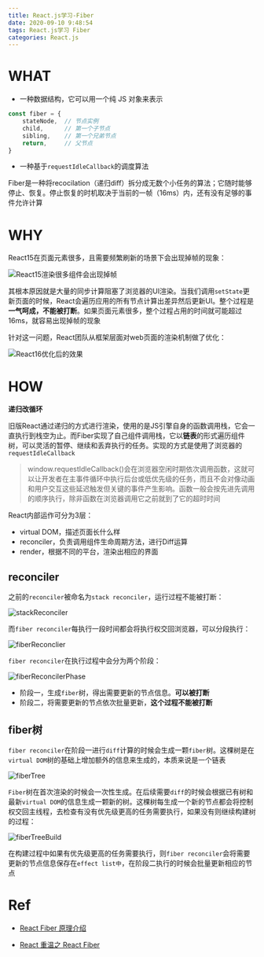 ```yaml
---
title: React.js学习-Fiber
date: 2020-09-10 9:48:54
tags: React.js学习 Fiber
categories: React.js
---
```


# WHAT

- 一种数据结构，它可以用一个纯 JS 对象来表示

```js
const fiber = {
    stateNode,  // 节点实例
    child,      // 第一个子节点
    sibling,    // 第一个兄弟节点
    return,     // 父节点
}
```

- 一种基于`requestIdleCallback`的调度算法

Fiber是一种将recocilation（递归diff）拆分成无数个小任务的算法；它随时能够停止、恢复。停止恢复的时机取决于当前的一帧（16ms）内，还有没有足够的事件允许计算

# WHY

React15在页面元素很多，且需要频繁刷新的场景下会出现掉帧的现象：

![React15渲染很多组件会出现掉帧](https://mrrsblog.oss-cn-shanghai.aliyuncs.com/react15.gif)

其根本原因就是大量的同步计算阻塞了浏览器的UI渲染。当我们调用`setState`更新页面的时候，React会遍历应用的所有节点计算出差异然后更新UI。整个过程是**一气呵成，不能被打断**。如果页面元素很多，整个过程占用的时间就可能超过16ms，就容易出现掉帧的现象

针对这一问题，React团队从框架层面对web页面的渲染机制做了优化：

![React16优化后的效果](https://mrrsblog.oss-cn-shanghai.aliyuncs.com/react16.gif)

# HOW

**递归改循环**

旧版React通过递归的方式进行渲染，使用的是JS引擎自身的函数调用栈，它会一直执行到栈空为止。而Fiber实现了自己组件调用栈，它以**链表**的形式遍历组件树，可以灵活的暂停、继续和丢弃执行的任务。实现的方式是使用了浏览器的`requestIdleCallback`

> window.requestIdleCallback()会在浏览器空闲时期依次调用函数，这就可以让开发者在主事件循环中执行后台或低优先级的任务，而且不会对像动画和用户交互这些延迟触发但关键的事件产生影响。函数一般会按先进先调用的顺序执行，除非函数在浏览器调用它之前就到了它的超时时间

React内部运作可分为3层：

- virtual DOM，描述页面长什么样
- reconciler，负责调用组件生命周期方法，进行Diff运算
- render，根据不同的平台，渲染出相应的界面

## reconciler

之前的`reconciler`被命名为`stack reconciler`，运行过程不能被打断：

![stackReconciler](https://mrrsblog.oss-cn-shanghai.aliyuncs.com/stackReconciler.png)

而`fiber reconciler`每执行一段时间都会将执行权交回浏览器，可以分段执行：

![fiberReconclier](https://mrrsblog.oss-cn-shanghai.aliyuncs.com/fiberReconciler.png)

`fiber reconciler`在执行过程中会分为两个阶段：

![fiberReconcilerPhase](https://mrrsblog.oss-cn-shanghai.aliyuncs.com/fiberReconcilerPhase.png)

- 阶段一，生成`fiber`树，得出需要更新的节点信息。**可以被打断**
- 阶段二，将需要更新的节点依次批量更新，**这个过程不能被打断**

## fiber树

`fiber reconciler`在阶段一进行`diff`计算的时候会生成一颗`fiber`树。这棵树是在`virtual DOM`树的基础上增加额外的信息来生成的，本质来说是一个链表

![fiberTree](https://mrrsblog.oss-cn-shanghai.aliyuncs.com/fiberTree.png)

`Fiber`树在首次渲染的时候会一次性生成。在后续需要`diff`的时候会根据已有树和最新`virtual DOM`的信息生成一颗新的树。这棵树每生成一个新的节点都会将控制权交回主线程，去检查有没有优先级更高的任务需要执行，如果没有则继续构建树的过程：

![fiberTreeBuild](https://mrrsblog.oss-cn-shanghai.aliyuncs.com/fiberBuild.png)

在构建过程中如果有优先级更高的任务需要执行，则`fiber reconciler`会将需要更新的节点信息保存在`effect list中`，在阶段二执行的时候会批量更新相应的节点

# Ref

- [React Fiber 原理介绍](https://segmentfault.com/a/1190000018250127)

- [React 重温之 React Fiber](https://segmentfault.com/a/1190000015057505)
